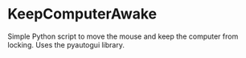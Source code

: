# KeepComputerAwake
Simple Python script to move the mouse and keep the computer from locking. Uses the pyautogui library.
